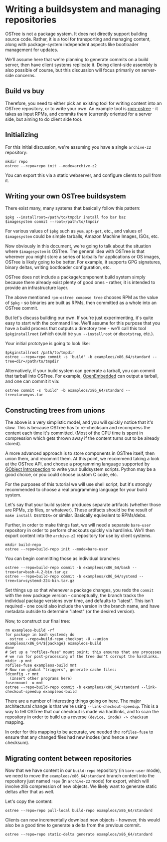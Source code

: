 # Writing a buildsystem and managing repositories

OSTree is not a package system.  It does not directly support building
source code.  Rather, it is a tool for transporting and managing
content, along with package-system independent aspects like bootloader
management for updates.

We'll assume here that we're planning to generate commits on a build
server, then have client systems replicate it.  Doing client-side
assembly is also possible of course, but this discussion will focus
primarily on server-side concerns.

## Build vs buy

Therefore, you need to either pick an existing tool for writing
content into an OSTree repository, or to write your own.  An example
tool is [rpm-ostree](https://github.com/projectatomic/rpm-ostree) - it
takes as input RPMs, and commits them (currently oriented for a server
side, but aiming to do client side too).

## Initializing

For this initial discussion, we're assuming you have a single
`archive-z2` repository:

```
mkdir repo
ostree --repo=repo init --mode=archive-z2
```

You can export this via a static webserver, and configure clients to
pull from it.

## Writing your own OSTree buildsystem

There exist many, many systems that basically follow this pattern:

```
$pkg --installroot=/path/to/tmpdir install foo bar baz
$imagesystem commit --root=/path/to/tmpdir
```

For various values of `$pkg` such as `yum`, `apt-get`, etc., and
values of `$imagesystem` could be simple tarballs, Amazon Machine
Images, ISOs, etc.

Now obviously in this document, we're going to talk about the
situation where `$imagesystem` is OSTree.  The general idea with
OSTree is that wherever you might store a series of tarballs for
applications or OS images, OSTree is likely going to be better.  For
example, it supports GPG signatures, binary deltas, writing bootloader
configuration, etc.

OSTree does not include a package/component build system simply
because there already exist plenty of good ones - rather, it is
intended to provide an infrastructure layer.

The above mentioned `rpm-ostree compose tree` chooses RPM as the value
of `$pkg` - so binaries are built as RPMs, then committed as a whole
into an OSTree commit.

But let's discuss building our own.  If you're just experimenting,
it's quite easy to start with the command line.  We'll assume for this
purpose that you have a build process that outputs a directory tree -
we'll call this tool `$pkginstallroot` (which could be `yum
--installroot` or `dbootstrap`, etc.).

Your initial prototype is going to look like:

```
$pkginstallroot /path/to/tmpdir
ostree --repo=repo commit -s 'build' -b exampleos/x86_64/standard --tree=dir=/path/to/tmpdir
```

Alternatively, if your build system can generate a tarball, you can
commit that tarball into OSTree.  For example,
[OpenEmbedded](http://www.openembedded.org/) can output a tarball, and
one can commit it via:

```
ostree commit -s 'build' -b exampleos/x86_64/standard --tree=tar=myos.tar
```

## Constructing trees from unions

The above is a very simplistic model, and you will quickly notice that
it's slow.  This is because OSTree has to re-checksum and recompress
the content each time it's committed.  (Most of the CPU time is spent
in compression which gets thrown away if the content turns out to be
already stored).

A more advanced approach is to store components in OSTree itself, then
union them, and recommit them.  At this point, we recommend taking a
look at the OSTree API, and choose a programming language supported by
[GObject Introspection](https://wiki.gnome.org/Projects/GObjectIntrospection)
to write your buildsystem scripts.  Python may be a good choice, or
you could choose custom C code, etc.

For the purposes of this tutorial we will use shell script, but it's
strongly recommended to choose a real programming language for your
build system.

Let's say that your build system produces separate artifacts (whether
those are RPMs, zip files, or whatever).  These artifacts should be
the result of `make install DESTDIR=` or similar.  Basically
equivalent to RPMs/debs.

Further, in order to make things fast, we will need a separate
`bare-user` repository in order to perform checkouts quickly via
hardlinks.  We'll then export content into the `archive-z2` repository
for use by client systems.

```
mkdir build-repo
ostree --repo=build-repo init --mode=bare-user
```

You can begin committing those as individual branches:

```
ostree --repo=build-repo commit -b exampleos/x86_64/bash --tree=tar=bash-4.2-bin.tar.gz
ostree --repo=build-repo commit -b exampleos/x86_64/systemd --tree=tar=systemd-224-bin.tar.gz
```

Set things up so that whenever a package changes, you redo the
`commit` with the new package version - conceptually, the branch
tracks the individual package versions over time, and defaults to
"latest".  This isn't required - one could also include the version in
the branch name, and have metadata outside to determine "latest" (or
the desired version).

Now, to construct our final tree:

```
rm exampleos-build -rf
for package in bash systemd; do
  ostree --repo=build-repo checkout -U --union exampleos/x86_64/${package} exampleos-build
done
# Set up a "rofiles-fuse" mount point; this ensures that any processes
# we run for post-processing of the tree don't corrupt the hardlinks.
mkdir -p mnt
rofiles-fuse exampleos-build mnt
# Now run global "triggers", generate cache files:
ldconfig -r mnt
  (Insert other programs here)
fusermount -u mnt
ostree --repo=build-repo commit -b exampleos/x86_64/standard --link-checkout-speedup exampleos-build
```

There are a number of interesting things going on here.  The major
architectural change is that we're using `--link-checkout-speedup`.
This is a way to tell OSTree that our checkout is made via hardlinks,
and to scan the repository in order to build up a reverse `(device,
inode) -> checksum` mapping.

In order for this mapping to be accurate, we needed the `rofiles-fuse`
to ensure that any changed files had new inodes (and hence a new
checksum).

## Migrating content between repositories

Now that we have content in our `build-repo` repository (in
`bare-user` mode), we need to move the `exampleos/x86_64/standard`
branch content into the repository just named `repo` (in `archive-z2`
mode) for export, which will involve zlib compression of new objects.
We likely want to generate static deltas after that as well.

Let's copy the content:

```
ostree --repo=repo pull-local build-repo exampleos/x86_64/standard
```

Clients can now incrementally download new objects - however, this
would also be a good time to generate a delta from the previous
commit.

```
ostree --repo=repo static-delta generate exampleos/x86_64/standard
```
